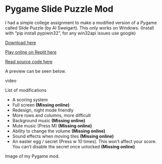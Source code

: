 
# Pygame Slide Puzzle Mod

I had a simple college assignment to make a modified version of a Pygame called Slide Puzzle (by Al Sweigart). This only works on Windows. (Install with “pip install pypiwin32”, for any win32api issues use google)

[Download here](https://github.com/SimonXTea/SimonXTea.github.io/raw/main/projects/Pygame/Pygame%20Slide%20Puzzle%20Mod/PyGame%20mod.zip)

[Play online on Replit here](https://replit.com/@SimonXTea/Slide-Puzzle-Mod#main.py)

[Read source code here](https://github.com/SimonXTea/SimonXTea.github.io/tree/main/projects/Pygame/Pygame%20Slide%20Puzzle%20Mod)

A preview can be seen below.

video

List of modifications
- A scoring system
- Full screen **(Missing online)**
- Redesign, night mode friendly
- More rows and columns, more difficult
- Background music **(Missing online)**
- Mute music (Press M) **(Missing online)**
- Ability to change the volume **(Missing online)**
- Sound effects when moving tiles **(Missing online)**
- An easter egg / secret (Press w 10 times). This won’t affect your score. You can’t disable the secret once unlocked **(Missing online)**

Image of my Pygame mod.
